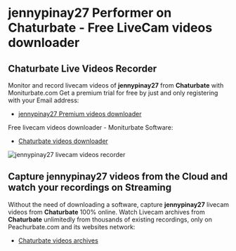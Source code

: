 # jennypinay27 Performer on Chaturbate - Free LiveCam videos downloader

## Chaturbate Live Videos Recorder

Monitor and record livecam videos of **jennypinay27** from **Chaturbate** with Moniturbate.com
Get a premium trial for free by just and only registering with your Email address:
* [jennypinay27 Premium videos downloader](https://moniturbate.com/request-demo-licence-key.html)

Free livecam videos downloader - Moniturbate Software:
* [Chaturbate videos downloader](https://moniturbate.com/moniturbate-download-software.html)

![jennypinay27 livecam videos recorder](https://peachurnet.com/templates/moniturbate-software.png)


## Capture jennypinay27 videos from the Cloud and watch your recordings on Streaming

Without the need of downloading a software, capture **jennypinay27** livecam videos from **Chaturbate** 100% online.
Watch Livecam archives from **Chaturbate** unlimitedly from thousands of existing recordings, only on Peachurbate.com and its websites network:
* [Chaturbate videos archives](https://peachurnet.com/)